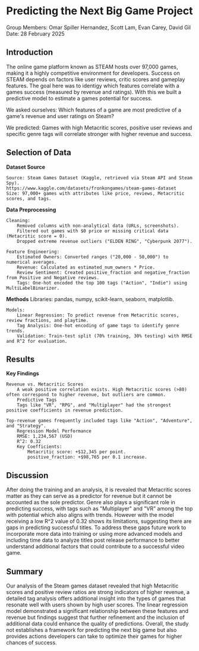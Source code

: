 # Predicting the Next Big Game Project
Group Members: Omar Spiller Hernandez, Scott Lam, Evan Carey, David Gil
Date: 28 February 2025

## Introduction
The online game platform known as STEAM hosts over 97,000 games, making it a highly competitive
environment for developers. Success on STEAM depends on factors like user reviews, critic scores
and gameplay features. The goal here was to identigy which features correlate with a games success (measured by revenue and ratings). With this we built a predictive model to estimate
a games potential for success.

We asked ourselves: Which features of a game are most predictive of a game's revenue and user
ratings on Steam?

We predicted: Games with high Metacritic scores, positive user reviews and specific genre tags will correlate stronger with higher revenue and success.

## Selection of Data

**Dataset Source**

    Source: Steam Games Dataset (Kaggle, retrieved via Steam API and Steam Spy).
    https://www.kaggle.com/datasets/fronkongames/steam-games-dataset
    Size: 97,000+ games with attributes like price, reviews, Metacritic scores, and tags.

**Data Preprocessing**

    Cleaning:
        Removed columns with non-analytical data (URLs, screenshots).
        Filtered out games with $0 price or missing critical data (Metacritic score = 0).
        Dropped extreme revenue outliers ("ELDEN RING", "Cyberpunk 2077").

    Feature Engineering:
        Estimated Owners: Converted ranges ("20,000 - 50,000") to numerical averages.
        Revenue: Calculated as estimated_num_owners * Price.
        Review Sentiment: Created positive_fraction and negative_fraction from Positive and Negative reviews.
        Tags: One-hot encoded the top 100 tags ("Action", "Indie") using MultiLabelBinarizer.

**Methods**
    Libraries: pandas, numpy, scikit-learn, seaborn, matplotlib.

    Models:
        Linear Regression: To predict revenue from Metacritic scores, review fractions, and playtime.
        Tag Analysis: One-hot encoding of game tags to identify genre trends.
        Validation: Train-test split (70% training, 30% testing) with RMSE and R^2 for evaluation.

## Results
**Key Findings**

    Revenue vs. Metacritic Scores
        A weak positive correlation exists. High Metacritic scores (>80) often correspond to higher revenue, but outliers are common.
        Predictive Tags
        Tags like "VR", "RPG", and "Multiplayer" had the strongest positive coefficients in revenue prediction.

    Top-revenue games frequently included tags like "Action", "Adventure", and "Strategy".
        Regression Model Performance
        RMSE: 1,234,567 (USD)
        R^2: 0.32
        Key Coefficients:
            Metacritic score: +$12,345 per point.
            positive_fraction: +$98,765 per 0.1 increase.

## Discussion
After doing the training and an analysis, it is revealed that Metacritic scores matter as they can serve as a predictor for revenue but it cannot be accounted as the sole predictor.
Genre also plays a significant role in predicting success, with tags such as "Multiplayer" and "VR" among the top with potential which also aligns with trends. However with the model
receiving a low R^2 value of 0.32 shows its limitations, suggesting there are gaps in predicting successful titles. To address these gaps future work to incorporate more data into training
or using more advanced models and including time data to analyze titles post release performance to better understand additional factors that could contribute to a successful video game.

## Summary
Our analysis of the Steam games dataset revealed that high Metacritic scores and positive review ratios are strong indicators of higher revenue, 
a detailed tag analysis offers additional insight into the types of games that resonate well with users shown by high user scores. The linear regression model 
demonstrated a significant relationship between these features and revenue but findings suggest that further refinement and the inclusion of additional data could enhance the quality
of predictions. Overall, the study not establishes a framework for predicting the next big game but also provides actions developers can take to optimize their games for higher chances of success.
